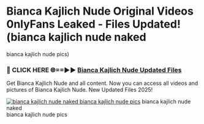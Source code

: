 # Bianca Kajlich Nude Original Videos 0nlyFans Leaked - Files Updated! (bianca kajlich nude naked<br>
bianca kajlich nude pics)

<h3>🔴 CLICK HERE 🌐==►► <a href="https://tinyurl.com/2p9ay9w9" rel="nofollow">Bianca Kajlich Nude Updated Files</a></h3>

Get Bianca Kajlich Nude and all content. Now you can access all videos and pictures of Bianca Kajlich Nude. New Updated Files 2025!

[![bianca kajlich nude naked<br>
bianca kajlich nude pics](https://i.imgur.com/KQgVmj3.gif)](https://tinyurl.com/2p9ay9w9)
bianca kajlich nude naked<br>
bianca kajlich nude pics